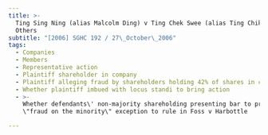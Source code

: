```yaml
---
title: >-
  Ting Sing Ning (alias Malcolm Ding) v Ting Chek Swee (alias Ting Chik Sui) and
  Others
subtitle: "[2006] SGHC 192 / 27\_October\_2006"
tags:
  - Companies
  - Members
  - Representative action
  - Plaintiff shareholder in company
  - Plaintiff alleging fraud by shareholders holding 42% of shares in company
  - Whether plaintiff imbued with locus standi to bring action
  - >-
    Whether defendants\' non-majority shareholding presenting bar to proof of
    \"fraud on the minority\" exception to rule in Foss v Harbottle

---
```


